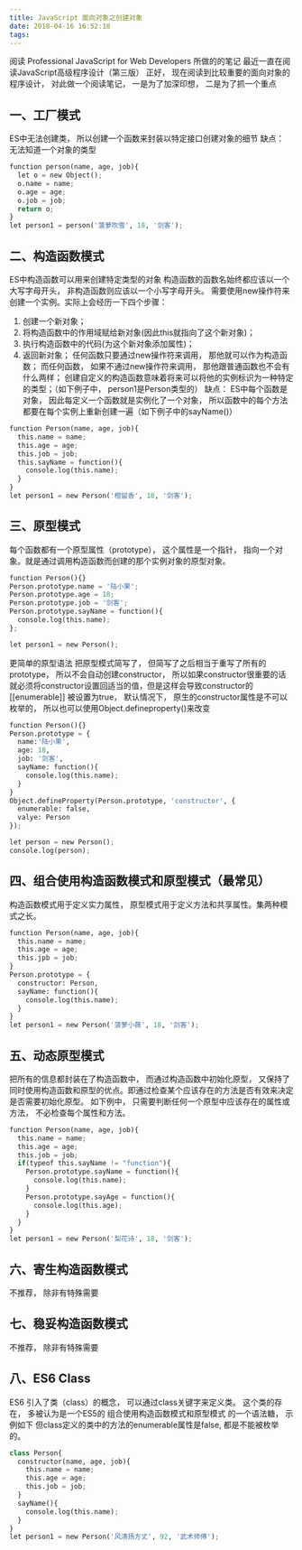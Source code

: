 ```yaml
---
title: JavaScript 面向对象之创建对象
date: 2018-04-16 16:52:18
tags:
---
```


阅读 Professional JavaScript for Web Developers 所做的的笔记
最近一直在阅读JavaScript高级程序设计（第三版）
正好， 现在阅读到比较重要的面向对象的程序设计， 对此做一个阅读笔记， 一是为了加深印想， 二是为了抓一个重点
<!-- more -->

## 一、工厂模式
ES中无法创建类， 所以创建一个函数来封装以特定接口创建对象的细节
缺点： 无法知道一个对象的类型
```python
function person(name, age, job){
  let o = new Object();
  o.name = name;
  o.age = age;
  o.job = job;
  return o;
}
let person1 = person('菠萝吹雪', 18, '剑客');
```

## 二、构造函数模式
ES中构造函数可以用来创建特定类型的对象
构造函数的函数名始终都应该以一个大写字母开头， 非构造函数则应该以一个小写字母开头。
需要使用new操作符来创建一个实例。实际上会经历一下四个步骤：
1) 创建一个新对象；
2) 将构造函数中的作用域赋给新对象(因此this就指向了这个新对象)；
3) 执行构造函数中的代码(为这个新对象添加属性)；
4) 返回新对象；
任何函数只要通过new操作符来调用， 那他就可以作为构造函数；
而任何函数， 如果不通过new操作符来调用， 那他跟普通函数也不会有什么两样；
创建自定义的构造函数意味着将来可以将他的实例标识为一种特定的类型；（如下例子中， person1是Person类型的）
缺点： ES中每个函数是对象， 因此每定义一个函数就是实例化了一个对象， 所以函数中的每个方法都要在每个实例上重新创建一遍（如下例子中的sayName()）
```python
function Person(name, age, job){
  this.name = name;
  this.age = age;
  this.job = job;
  this.sayName = function(){
    console.log(this.name);
  }
}
let person1 = new Person('橙留香', 18, '剑客');
```

## 三、原型模式
每个函数都有一个原型属性（prototype）， 这个属性是一个指针， 指向一个对象。就是通过调用构造函数而创建的那个实例对象的原型对象。
```python
function Person(){}
Person.prototype.name = '陆小果';
Person.prototype.age = 18;
Person.prototype.job = '剑客';
Person.prototype.sayName = function(){
  console.log(this.name);
};

let person1 = new Person();
```
更简单的原型语法
把原型模式简写了， 但简写了之后相当于重写了所有的prototype， 所以不会自动创建constructor， 所以如果constructor很重要的话就必须将constructor设置回适当的值，但是这样会导致constructor的[[enumerable]] 被设置为true， 默认情况下， 原生的constructor属性是不可以枚举的， 所以也可以使用Object.defineproperty()来改变
```python
function Person(){}
Person.prototype = {
  name:'陆小果',
  age: 18,
  job: '剑客',
  sayName: function(){
    console.log(this.name);
  }
}
Object.defineProperty(Person.prototype, 'constructor', {
  enumerable: false,
  valye: Person
});

let person = new Person();
console.log(person);
```

## 四、组合使用构造函数模式和原型模式（最常见）
构造函数模式用于定义实力属性， 原型模式用于定义方法和共享属性。集两种模式之长。
```python
function Person(name, age, job){
  this.name = name;
  this.age = age;
  this.jpb = job;
}
Person.prototype = {
  constructor: Person,
  sayName: function(){
    console.log(this.name);
  }
}
let person1 = new Person('菠萝小薇', 18, '剑客');
```

## 五、动态原型模式
把所有的信息都封装在了构造函数中， 而通过构造函数中初始化原型， 又保持了同时使用构造函数和原型的优点。即通过检查某个应该存在的方法是否有效来决定是否需要初始化原型。
如下例中， 只需要判断任何一个原型中应该存在的属性或方法， 不必检查每个属性和方法。
```python
function Person(name, age, job){
  this.name = name;
  this.age = age;
  this.job = job;
  if(typeof this.sayName != "function"){
    Person.prototype.sayName = function(){
      console.log(this.name);
    }
    Person.prototype.sayAge = function(){
      console.log(this.age);
    }
  }
}
let person1 = new Person('梨花诗', 18, '剑客');
```

## 六、寄生构造函数模式
不推荐， 除非有特殊需要
## 七、稳妥构造函数模式
不推荐， 除非有特殊需要

## 八、ES6 Class
ES6 引入了类（class）的概念， 可以通过class关键字来定义类。
这个类的存在， 多被认为是一个ES5的 组合使用构造函数模式和原型模式 的一个语法糖， 示例如下
但class定义的类中的方法的enumerable属性是false, 都是不能被枚举的。
```python
class Person{
  constructor(name, age, job){
    this.name = name;
    this.age = age;
    this.job = job;
  }
  sayName(){
    console.log(this.name);
  }
}
let person1 = new Person('风清扬方丈', 92, '武术师傅');
```
